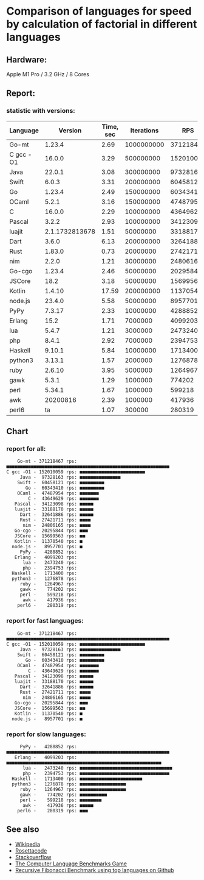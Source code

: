Comparison of languages for speed by calculation of factorial in different languages
====================================================================================

Hardware:
---------
Apple M1 Pro / 3.2 GHz / 8 Cores


Report:
-------

### statistic with versions:

| Language   | Version        | Time, sec | Iterations | RPS       |
|------------|----------------|-----------|------------|-----------|
|      Go-mt |         1.23.4 |      2.69 | 1000000000 | 371218467 |
|  C gcc -O1 |         16.0.0 |      3.29 |  500000000 | 152010059 |
|       Java |         22.0.1 |      3.08 |  300000000 |  97328163 |
|      Swift |          6.0.3 |      3.31 |  200000000 |  60458121 |
|         Go |         1.23.4 |      2.49 |  150000000 |  60343410 |
|      OCaml |          5.2.1 |      3.16 |  150000000 |  47487954 |
|          C |         16.0.0 |      2.29 |  100000000 |  43649629 |
|     Pascal |          3.2.2 |      2.93 |  100000000 |  34123098 |
|     luajit | 2.1.1732813678 |      1.51 |   50000000 |  33188170 |
|       Dart |          3.6.0 |      6.13 |  200000000 |  32641886 |
|       Rust |         1.83.0 |      0.73 |   20000000 |  27421711 |
|        nim |          2.2.0 |      1.21 |   30000000 |  24806165 |
|     Go-cgo |         1.23.4 |      2.46 |   50000000 |  20295844 |
|     JSCore |           18.2 |      3.18 |   50000000 |  15699563 |
|     Kotlin |         1.4.10 |     17.59 |  200000000 |  11370540 |
|    node.js |         23.4.0 |      5.58 |   50000000 |   8957701 |
|       PyPy |         7.3.17 |      2.33 |   10000000 |   4288852 |
|     Erlang |           15.2 |      1.71 |    7000000 |   4099203 |
|        lua |          5.4.7 |      1.21 |    3000000 |   2473240 |
|        php |          8.4.1 |      2.92 |    7000000 |   2394753 |
|    Haskell |         9.10.1 |      5.84 |   10000000 |   1713400 |
|    python3 |         3.13.1 |      1.57 |    2000000 |   1276878 |
|       ruby |         2.6.10 |      3.95 |    5000000 |   1264967 |
|       gawk |          5.3.1 |      1.29 |    1000000 |    774202 |
|       perl |         5.34.1 |      1.67 |    1000000 |    599218 |
|        awk |       20200816 |      2.39 |    1000000 |    417936 |
|      perl6 |             ta |      1.07 |     300000 |    280319 |

## Chart

### report for all:

        Go-mt - 371218467 rps: ■■■■■■■■■■■■■■■■■■■■■■■■■■■■■■■■■■■■■■■■■■■■■■■■■■■■■■■■■■■■
    C gcc -O1 - 152010059 rps: ■■■■■■■■■■■■■■■■■■■■■■■■
         Java -  97328163 rps: ■■■■■■■■■■■■■■■
        Swift -  60458121 rps: ■■■■■■■■■
           Go -  60343410 rps: ■■■■■■■■■
        OCaml -  47487954 rps: ■■■■■■■
            C -  43649629 rps: ■■■■■■■
       Pascal -  34123098 rps: ■■■■■
       luajit -  33188170 rps: ■■■■■
         Dart -  32641886 rps: ■■■■■
         Rust -  27421711 rps: ■■■■
          nim -  24806165 rps: ■■■■
       Go-cgo -  20295844 rps: ■■■
       JSCore -  15699563 rps: ■■
       Kotlin -  11370540 rps: ■
      node.js -   8957701 rps: ■
         PyPy -   4288852 rps: 
       Erlang -   4099203 rps: 
          lua -   2473240 rps: 
          php -   2394753 rps: 
      Haskell -   1713400 rps: 
      python3 -   1276878 rps: 
         ruby -   1264967 rps: 
         gawk -    774202 rps: 
         perl -    599218 rps: 
          awk -    417936 rps: 
        perl6 -    280319 rps: 

### report for fast languages:

        Go-mt - 371218467 rps: ■■■■■■■■■■■■■■■■■■■■■■■■■■■■■■■■■■■■■■■■■■■■■■■■■■■■■■■■■■■■
    C gcc -O1 - 152010059 rps: ■■■■■■■■■■■■■■■■■■■■■■■■
         Java -  97328163 rps: ■■■■■■■■■■■■■■■
        Swift -  60458121 rps: ■■■■■■■■■
           Go -  60343410 rps: ■■■■■■■■■
        OCaml -  47487954 rps: ■■■■■■■
            C -  43649629 rps: ■■■■■■■
       Pascal -  34123098 rps: ■■■■■
       luajit -  33188170 rps: ■■■■■
         Dart -  32641886 rps: ■■■■■
         Rust -  27421711 rps: ■■■■
          nim -  24806165 rps: ■■■■
       Go-cgo -  20295844 rps: ■■■
       JSCore -  15699563 rps: ■■
       Kotlin -  11370540 rps: ■
      node.js -   8957701 rps: ■

### report for slow languages:

         PyPy -   4288852 rps: ■■■■■■■■■■■■■■■■■■■■■■■■■■■■■■■■■■■■■■■■■■■■■■■■■■■■■■■■■■■■
       Erlang -   4099203 rps: ■■■■■■■■■■■■■■■■■■■■■■■■■■■■■■■■■■■■■■■■■■■■■■■■■■■■■■■■■
          lua -   2473240 rps: ■■■■■■■■■■■■■■■■■■■■■■■■■■■■■■■■■■
          php -   2394753 rps: ■■■■■■■■■■■■■■■■■■■■■■■■■■■■■■■■■
      Haskell -   1713400 rps: ■■■■■■■■■■■■■■■■■■■■■■■
      python3 -   1276878 rps: ■■■■■■■■■■■■■■■■■
         ruby -   1264967 rps: ■■■■■■■■■■■■■■■■■
         gawk -    774202 rps: ■■■■■■■■■■
         perl -    599218 rps: ■■■■■■■■
          awk -    417936 rps: ■■■■■
        perl6 -    280319 rps: ■■■



See also
--------

  * [Wikipedia](http://en.wikipedia.org/wiki/Factorial)
  * [Rosettacode](http://rosettacode.org/wiki/Factorial)
  * [Stackoverflow](http://stackoverflow.com/questions/23930/factorial-algorithms-in-different-languages)
  * [The Computer Language Benchmarks Game](https://benchmarksgame-team.pages.debian.net/benchmarksgame/index.html)
  * [Recursive Fibonacci Benchmark using top languages on Github](https://github.com/drujensen/fib)
